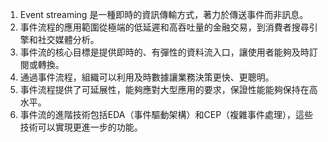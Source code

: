 1. Event streaming 是一種即時的資訊傳輸方式，著力於傳送事件而非訊息。
2. 事件流程的應用範圍從極端的低延遲和高吞吐量的金融交易，到消費者搜尋引擎和社交媒體分析。
3. 事件流的核心目標是提供即時的、有彈性的資料流入口，讓使用者能夠及時訂閱或轉換。
4. 通過事件流程，組織可以利用及時數據讓業務決策更快、更聰明。
5. 事件流程提供了可延展性，能夠應對大型應用的要求，保證性能能夠保持在高水平。
6. 事件流的進階技術包括EDA（事件驅動架構）和CEP（複雜事件處理），這些技術可以實現更進一步的功能。